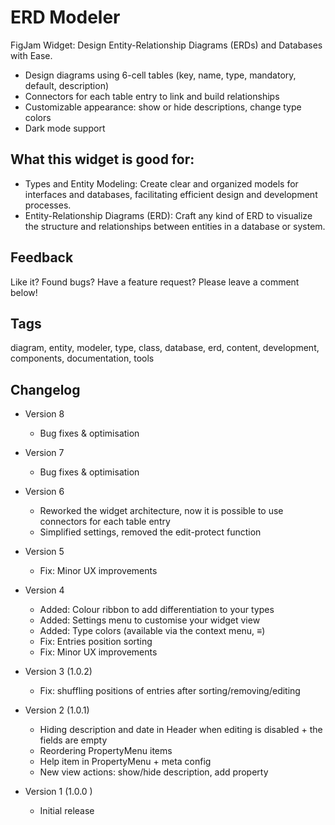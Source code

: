# ERD Modeler

FigJam Widget: Design Entity-Relationship Diagrams (ERDs) and Databases with Ease.

- Design diagrams using 6-cell tables (key, name, type, mandatory, default, description)
- Connectors for each table entry to link and build relationships
- Customizable appearance: show or hide descriptions, change type colors
- Dark mode support

## What this widget is good for: 

- Types and Entity Modeling: Create clear and organized models for interfaces and databases, facilitating efficient design and development processes.
- Entity-Relationship Diagrams (ERD): Craft any kind of ERD to visualize the structure and relationships between entities in a database or system.

## Feedback

Like it? Found bugs? Have a feature request? 
Please leave a comment below!

## Tags

diagram, entity, modeler, type, class, database, erd, content, development, components, documentation, tools

## Changelog

- Version 8
    - Bug fixes & optimisation

- Version 7
    - Bug fixes & optimisation

- Version 6
    - Reworked the widget architecture, now it is possible to use connectors for each table entry
    - Simplified settings, removed the edit-protect function

- Version 5
    - Fix: Minor UX improvements

- Version 4
    - Added: Colour ribbon to add differentiation to your types
    - Added: Settings menu to customise your widget view
    - Added: Type colors (available via the context menu, ≡)
    - Fix: Entries position sorting
    - Fix: Minor UX improvements

- Version 3 (1.0.2)
    - Fix: shuffling positions of entries after sorting/removing/editing

- Version 2 (1.0.1)
    - Hiding description and date in Header when editing is disabled + the fields are empty 
    - Reordering PropertyMenu items
    - Help item in PropertyMenu + meta config
    - New view actions: show/hide description, add property

- Version 1 (1.0.0 )
    - Initial release
